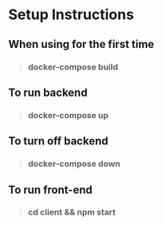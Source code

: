 # Setup Instructions

## When using for the first time

> ### docker-compose build

## To run backend

> ### docker-compose up

## To turn off backend

> ### docker-compose down

## To run front-end

> ### cd client && npm start
